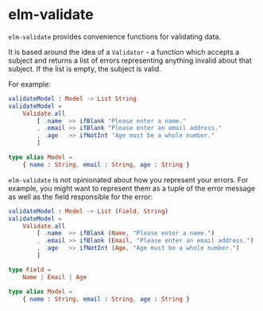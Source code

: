 # elm-validate

`elm-validate` provides convenience functions for validating data.

It is based around the idea of a `Validator` - a function which accepts a
subject and returns a list of errors representing anything invalid about
that subject. If the list is empty, the subject is valid.

For example:

```elm
validateModel : Model -> List String
validateModel =
    Validate.all
        [ .name  >> ifBlank "Please enter a name."
        , .email >> ifBlank "Please enter an email address."
        , .age   >> ifNotInt "Age must be a whole number."
        ]

type alias Model =
    { name : String, email : String, age : String }
```

`elm-validate` is not opinionated about how you represent your errors. For
example, you might want to represent them as a tuple of the error message
as well as the field responsible for the error:

```elm
validateModel : Model -> List (Field, String)
validateModel =
    Validate.all
        [ .name  >> ifBlank (Name, "Please enter a name.")
        , .email >> ifBlank (Email, "Please enter an email address.")
        , .age   >> ifNotInt (Age, "Age must be a whole number.")
        ]

type Field =
    Name | Email | Age

type alias Model =
    { name : String, email : String, age : String }
```

